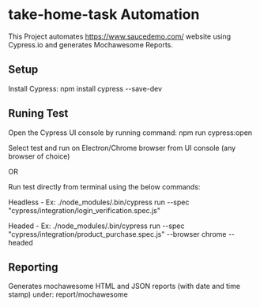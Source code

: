 # take-home-task Automation

This Project automates https://www.saucedemo.com/ website using Cypress.io and generates Mochawesome Reports.

## Setup

Install Cypress: npm install cypress --save-dev

## Runing Test

Open the Cypress UI console by running command: npm run cypress:open

Select test and run on Electron/Chrome browser from UI console (any browser of choice)

OR

Run test directly from terminal using the below commands:

Headless - Ex: ./node_modules/.bin/cypress run --spec  "cypress/integration/login_verification.spec.js"

Headed - Ex:  ./node_modules/.bin/cypress run --spec  "cypress/integration/product_purchase.spec.js" --browser chrome --headed

## Reporting

Generates mochawesome HTML and JSON reports (with date and time stamp) under: report/mochawesome
